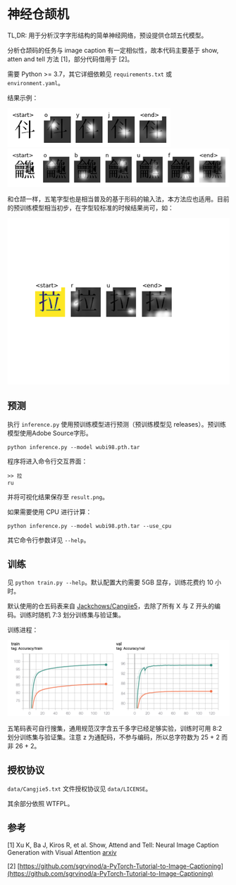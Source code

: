 # 神经仓颉机

TL,DR: 用于分析汉字字形结构的简单神经网络，预设提供仓颉五代模型。

分析仓颉码的任务与 image caption 有一定相似性，故本代码主要基于 show, atten and tell 方法 [1]，部分代码借用于 [2]。

需要 Python >= 3.7，其它详细依赖见 `requirements.txt` 或 `environment.yaml`。

结果示例：

![](https://github.com/nameoverflow/neuro-cangjie/raw/master/img/example1.png)
![](https://github.com/nameoverflow/neuro-cangjie/raw/master/img/example2.png)

和仓颉一样，五笔字型也是相当普及的基于形码的输入法，本方法应也适用。目前的预训练模型相当初步，在字型较标准的时候结果尚可，如：

![](img/wubi86_1.png)

## 预测

执行 `inference.py` 使用预训练模型进行预测（预训练模型见 releases）。预训练模型使用Adobe Source字形。

```shell
python inference.py --model wubi98.pth.tar
```

程序将进入命令行交互界面：

```plain
>> 拉
ru
```

并将可视化结果保存至 `result.png`。

如果需要使用 CPU 进行计算：

```shell
python inference.py --model wubi98.pth.tar --use_cpu
```

其它命令行参数详见 `--help`。


## 训练

见 `python train.py --help`。默认配置大约需要 5GB 显存，训练花费约 10 小时。

默认使用的仓五码表来自 [Jackchows/Cangjie5](https://github.com/Jackchows/Cangjie5)，去除了所有 X 与 Z 开头的编码。训练时随机 7:3 划分训练集与验证集。

训练进程：

![](https://github.com/nameoverflow/neuro-cangjie/raw/master/img/trainplot.png)

五笔码表可自行搜集，通用规范汉字含五千多字已经足够实验，训练时可用 8:2 划分训练集与验证集。注意 z 为通配码，不参与编码，所以总字符数为 25 + 2 而非 26 + 2。

## 授权协议

`data/Cangjie5.txt` 文件授权协议见 `data/LICENSE`。

其余部分依照 WTFPL。

## 参考

[1] Xu K, Ba J, Kiros R, et al. Show, Attend and Tell: Neural Image Caption Generation with Visual Attention [arxiv](https://arxiv.org/abs/1502.03044)

[2] [https://github.com/sgrvinod/a-PyTorch-Tutorial-to-Image-Captioning](https://github.com/sgrvinod/a-PyTorch-Tutorial-to-Image-Captioning)

